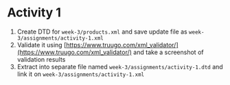 # Activity 1

1. Create DTD for `week-3/products.xml` and save update file as `week-3/assignments/activity-1.xml`
2. Validate it using [https://www.truugo.com/xml_validator/](https://www.truugo.com/xml_validator/) and take a screenshot of validation results
3. Extract into separate file named `week-3/assignments/activity-1.dtd` and link it on `week-3/assignments/activity-1.xml`
<!--SYSTEM "activity-1.dtd"-->